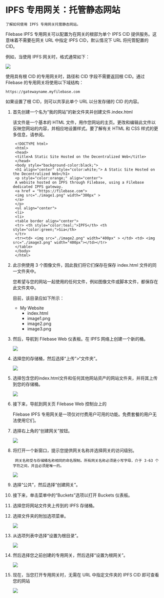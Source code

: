 # IPFS 专用网关：托管静态网站
	了解如何使用 IPFS 专用网关托管静态网站。
Filebase IPFS 专用网关可以配置为在网关的根部为单个 IPFS CID 提供服务。这意味着不需要在网关 URL 中指定 IPFS CID，默认情况下 URL 将托管配置的 CID。

例如，当使用 IPFS 网关时，格式通常如下：

![](./pic/gateway.png)

使用具有根 CID 的专用网关时，路径和 CID 字段不需要返回根 CID。通过 Filebase 的专用网关将使用以下域结构：

	https://gatewayname.myfilebase.com
如果设置了根 CID，则可以共享此单个 URL 以分发存储的 CID 的内容。

1. 首先创建一个名为“我的网站”的新文件夹并创建文件.index.html

	该文件是一个基本的 HTML 文件，用作您网站的主页。更改和编辑此文件以反映您网站的内容，并相应地设置样式。要了解有关 HTML 和 CSS 样式的更多信息，请参阅。

		<!DOCTYPE html>
		<html>
		<head>
		<title>A Static Site Hosted on the Decentralized Web</title>
		</head>
		<body style="background-color:black;">
		<h1 align="center" style="color:white;"> A Static Site Hosted on the Decentralized Web</h1>
		<p style="color:orange;" align="center">
		A website hosted on IPFS through Filebase, using a Filebase dedicated IPFS gateway.
		<a href = "https://filebase.com">
		<img src="./image1.png" width="300px" >
		</a>
		</p>
		<ul align="center">
		<li>
		<li>
		<table border align="center">
		<tr> <th style="color:teal;">IPFS</th> <th style="color:green;">Sia</th>
		</tr>
		<tr><td> <img src="./image2.png" width="400px" > </td> <td> <img src="./image3.png" width="400px"></td></tr>
		</table>
		</body>
		</html>
2. 此示例使用 3 个图像文件，因此我们将它们保存在保存 index.html 文件的同一文件夹中。

	您希望与您的网站一起使用的任何文件，例如图像文件或脚本文件，都保存在此文件夹中。

	目前，该目录应如下所示：

	- My Website
		- index.html
		- image1.png
		- image2.png
		- image3.png
3. 然后，导航到 Filebase Web 仪表板。在 IPFS 网络上创建一个新的桶。

	![](./pic/newbucket.png)
4. 选择您的存储桶，然后选择“上传”>“文件夹”。

	![](./pic/newfolder.png)
5. 选择包含您的index.html文件和任何其他网站资产的网站文件夹，并将其上传到您的存储桶。

	![](./pic/newfolder6.png)
6. 接下来，导航到网关页 Filebase Web 控制台上的

	Filebase IPFS 专用网关是一项仅对付费用户可用的功能。免费套餐的用户无法使用它们。
7. 选择右上角的“创建网关”按钮。

	![](./pic/gateway2.png)
8. 将打开一个新窗口，提示您提供网关名称并选择网关的访问级别。

		网关名称受与存储桶名称相同的命名限制。所有网关名称必须是小写字母，介于 3-63 个字符之间，并且必须是唯一的。
	![](./pic/gateway3.png)	
9. 选择“公共”，然后选择“创建网关”。
10. 接下来，单击菜单中的“Buckets”选项以打开 Buckets 仪表板。
11. 选择您将网站文件夹上传到的 IPFS 存储桶。
12. 选择文件夹的附加选项菜单。

	![](./pic/newfolder10.png)
13. 从选项列表中选择“设置为根目录”。

	![](./pic/newfolder11.png)
14. 然后选择您之前创建的专用网关，然后选择“设置为根网关”。

	![](./pic/gateway17.png)
15. 现在，当您打开专用网关时，无需在 URL 中指定文件夹的 IPFS CID 即可查看您的网站

	![](./pic/newfolder7.png)